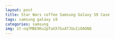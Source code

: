 ```yaml
---
layout: post
title: Star Wars coffee Samsung Galaxy S9 Case
tags: samsung galaxy s9
categories: samsung
img: 1t-nq7MBE9Ku2pTaXX7GxATJUuIiOAONQ
---
```

